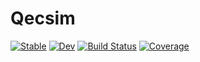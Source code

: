 # Qecsim

[![Stable](https://img.shields.io/badge/docs-stable-blue.svg)](https://dkt29.github.io/Qecsim.jl/stable)
[![Dev](https://img.shields.io/badge/docs-dev-blue.svg)](https://dkt29.github.io/Qecsim.jl/dev)
[![Build Status](https://github.com/dkt29/Qecsim.jl/workflows/CI/badge.svg)](https://github.com/dkt29/Qecsim.jl/actions)
[![Coverage](https://codecov.io/gh/dkt29/Qecsim.jl/branch/main/graph/badge.svg?token=RDJNP9JX32)](https://codecov.io/gh/dkt29/Qecsim.jl)
